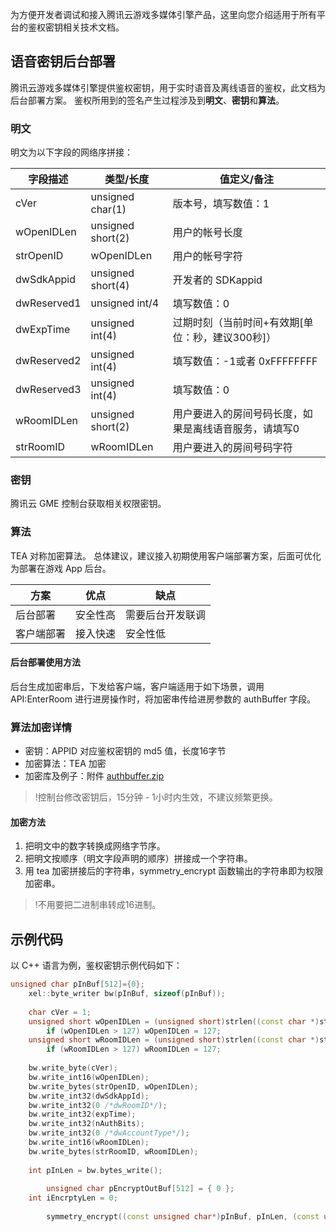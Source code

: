 
为方便开发者调试和接入腾讯云游戏多媒体引擎产品，这里向您介绍适用于所有平台的鉴权密钥相关技术文档。


## 语音密钥后台部署
腾讯云游戏多媒体引擎提供鉴权密钥，用于实时语音及离线语音的鉴权，此文档为后台部署方案。
鉴权所用到的签名产生过程涉及到**明文**、**密钥**和**算法**。

### 明文
明文为以下字段的网络序拼接：

|字段描述    		| 类型/长度			| 值定义/备注|
| ---------------- |-------------------|--------------|
| cVer				|unsigned char(1)	|版本号，填写数值：1		|
| wOpenIDLen		|unsigned short(2)	|用户的帐号长度	|
| strOpenID			|wOpenIDLen		|用户的帐号字符	|
| dwSdkAppid		|unsigned short(4)	|开发者的 SDKappid		|
| dwReserved1		|unsigned int/4		|填写数值：0				|
| dwExpTime		|unsigned int(4)		|过期时刻（当前时间+有效期[单位：秒，建议300秒]）|
| dwReserved2		|unsigned int(4)		|填写数值：-1或者 0xFFFFFFFF|
| dwReserved3		|unsigned int(4)		|填写数值：0				|
| wRoomIDLen		|unsigned short(2)	|用户要进入的房间号码长度，如果是离线语音服务，请填写0				|
| strRoomID			|wRoomIDLen		|用户要进入的房间号码字符				|

### 密钥
腾讯云 GME 控制台获取相关权限密钥。

### 算法
TEA 对称加密算法。
总体建议，建议接入初期使用客户端部署方案，后面可优化为部署在游戏 App 后台。

|方案       		| 优点        		| 缺点																																|
| ------------- |-------------|-------------| 
| 后台部署    		|安全性高	|需要后台开发联调|
| 客户端部署      	|接入快速	|安全性低|

#### 后台部署使用方法
后台生成加密串后，下发给客户端，客户端适用于如下场景，调用 API:EnterRoom 进行进房操作时，将加密串传给进房参数的 authBuffer 字段。




### 算法加密详情
- 密钥：APPID 对应鉴权密钥的 md5 值，长度16字节
- 加密算法：TEA 加密
- 加密库及例子：附件 [authbuffer.zip](https://main.qcloudimg.com/raw/c8be793e20c85114499f52e0f8c29190.zip)

>!控制台修改密钥后，15分钟 - 1小时内生效，不建议频繁更换。



#### 加密方法	
1. 把明文中的数字转换成网络字节序。
2. 把明文按顺序（明文字段声明的顺序）拼接成一个字符串。
3. 用 tea 加密拼接后的字符串，symmetry_encrypt 函数输出的字符串即为权限加密串。

>!不用要把二进制串转成16进制。


## 示例代码
以 C++ 语言为例，鉴权密钥示例代码如下：
```C++
unsigned char pInBuf[512]={0};
    xel::byte_writer bw(pInBuf, sizeof(pInBuf));
    
    char cVer = 1;
    unsigned short wOpenIDLen = (unsigned short)strlen((const char *)strOpenID);
        if (wOpenIDLen > 127) wOpenIDLen = 127;
    unsigned short wRoomIDLen = (unsigned short)strlen((const char *)strRoomID);
        if (wRoomIDLen > 127) wRoomIDLen = 127;
    
    bw.write_byte(cVer);
    bw.write_int16(wOpenIDLen);
    bw.write_bytes(strOpenID, wOpenIDLen);
    bw.write_int32(dwSdkAppId);
    bw.write_int32(0 /*dwRoomID*/);
    bw.write_int32(expTime);
    bw.write_int32(nAuthBits);
    bw.write_int32(0 /*dwAccountType*/);
    bw.write_int16(wRoomIDLen);
    bw.write_bytes(strRoomID, wRoomIDLen);
    
    int pInLen = bw.bytes_write();
    
        unsigned char pEncryptOutBuf[512] = { 0 };
    int iEncrptyLen = 0;
    
        symmetry_encrypt((const unsigned char*)pInBuf, pInLen, (const unsigned char*)key, (unsigned char*)pEncryptOutBuf, &iEncrptyLen);
```



